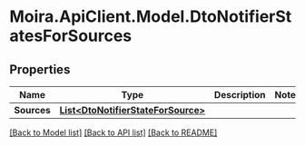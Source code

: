 # Moira.ApiClient.Model.DtoNotifierStatesForSources

## Properties

Name | Type | Description | Notes
------------ | ------------- | ------------- | -------------
**Sources** | [**List&lt;DtoNotifierStateForSource&gt;**](DtoNotifierStateForSource.md) |  | 

[[Back to Model list]](../../README.md#documentation-for-models) [[Back to API list]](../../README.md#documentation-for-api-endpoints) [[Back to README]](../../README.md)

